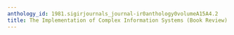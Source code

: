 ```yaml
---
anthology_id: 1981.sigirjournals_journal-ir0anthology0volumeA15A4.2
title: The Implementation of Complex Information Systems (Book Review)
---
```


